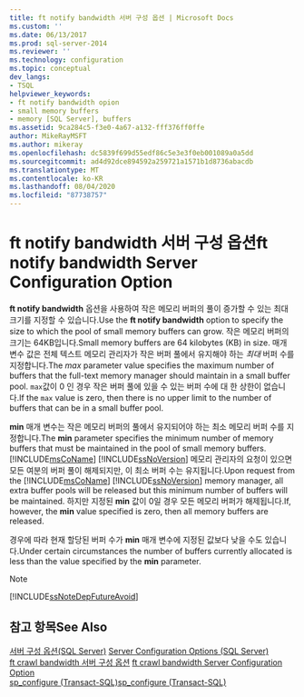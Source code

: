 ```yaml
---
title: ft notify bandwidth 서버 구성 옵션 | Microsoft Docs
ms.custom: ''
ms.date: 06/13/2017
ms.prod: sql-server-2014
ms.reviewer: ''
ms.technology: configuration
ms.topic: conceptual
dev_langs:
- TSQL
helpviewer_keywords:
- ft notify bandwidth opion
- small memory buffers
- memory [SQL Server], buffers
ms.assetid: 9ca284c5-f3e0-4a67-a132-fff376ff0ffe
author: MikeRayMSFT
ms.author: mikeray
ms.openlocfilehash: dc5839f699d55edf86c5e3e3f0eb001089a0a5dd
ms.sourcegitcommit: ad4d92dce894592a259721a1571b1d8736abacdb
ms.translationtype: MT
ms.contentlocale: ko-KR
ms.lasthandoff: 08/04/2020
ms.locfileid: "87738757"
---
```

# <a name="ft-notify-bandwidth-server-configuration-option"></a><span data-ttu-id="981dc-102">ft notify bandwidth 서버 구성 옵션</span><span class="sxs-lookup"><span data-stu-id="981dc-102">ft notify bandwidth Server Configuration Option</span></span>
  <span data-ttu-id="981dc-103">**ft notify bandwidth** 옵션을 사용하여 작은 메모리 버퍼의 풀이 증가할 수 있는 최대 크기를 지정할 수 있습니다.</span><span class="sxs-lookup"><span data-stu-id="981dc-103">Use the **ft notify bandwidth** option to specify the size to which the pool of small memory buffers can grow.</span></span> <span data-ttu-id="981dc-104">작은 메모리 버퍼의 크기는 64KB입니다.</span><span class="sxs-lookup"><span data-stu-id="981dc-104">Small memory buffers are 64 kilobytes (KB) in size.</span></span> <span data-ttu-id="981dc-105">매개 변수 값은 전체 텍스트 메모리 관리자가 작은 버퍼 풀에서 유지해야 하는 *최대* 버퍼 수를 지정합니다.</span><span class="sxs-lookup"><span data-stu-id="981dc-105">The *max* parameter value specifies the maximum number of buffers that the full-text memory manager should maintain in a small buffer pool.</span></span> <span data-ttu-id="981dc-106">`max`값이 0 인 경우 작은 버퍼 풀에 있을 수 있는 버퍼 수에 대 한 상한이 없습니다.</span><span class="sxs-lookup"><span data-stu-id="981dc-106">If the `max` value is zero, then there is no upper limit to the number of buffers that can be in a small buffer pool.</span></span>  
  
 <span data-ttu-id="981dc-107">**min** 매개 변수는 작은 메모리 버퍼의 풀에서 유지되어야 하는 최소 메모리 버퍼 수를 지정합니다.</span><span class="sxs-lookup"><span data-stu-id="981dc-107">The **min** parameter specifies the minimum number of memory buffers that must be maintained in the pool of small memory buffers.</span></span> <span data-ttu-id="981dc-108">[!INCLUDE[msCoName](../../includes/msconame-md.md)] [!INCLUDE[ssNoVersion](../../includes/ssnoversion-md.md)] 메모리 관리자의 요청이 있으면 모든 여분의 버퍼 풀이 해제되지만, 이 최소 버퍼 수는 유지됩니다.</span><span class="sxs-lookup"><span data-stu-id="981dc-108">Upon request from the [!INCLUDE[msCoName](../../includes/msconame-md.md)] [!INCLUDE[ssNoVersion](../../includes/ssnoversion-md.md)] memory manager, all extra buffer pools will be released but this minimum number of buffers will be maintained.</span></span> <span data-ttu-id="981dc-109">하지만 지정된 **min** 값이 0일 경우 모든 메모리 버퍼가 해제됩니다.</span><span class="sxs-lookup"><span data-stu-id="981dc-109">If, however, the **min** value specified is zero, then all memory buffers are released.</span></span>  
  
 <span data-ttu-id="981dc-110">경우에 따라 현재 할당된 버퍼 수가 **min** 매개 변수에 지정된 값보다 낮을 수도 있습니다.</span><span class="sxs-lookup"><span data-stu-id="981dc-110">Under certain circumstances the number of buffers currently allocated is less than the value specified by the **min** parameter.</span></span>  
  
> [!NOTE]  
>  [!INCLUDE[ssNoteDepFutureAvoid](../../includes/ssnotedepfutureavoid-md.md)]  
  
## <a name="see-also"></a><span data-ttu-id="981dc-111">참고 항목</span><span class="sxs-lookup"><span data-stu-id="981dc-111">See Also</span></span>  
 <span data-ttu-id="981dc-112">[서버 구성 옵션&#40;SQL Server&#41;](server-configuration-options-sql-server.md) </span><span class="sxs-lookup"><span data-stu-id="981dc-112">[Server Configuration Options &#40;SQL Server&#41;](server-configuration-options-sql-server.md) </span></span>  
 <span data-ttu-id="981dc-113">[ft crawl bandwidth 서버 구성 옵션](ft-crawl-bandwidth-server-configuration-option.md) </span><span class="sxs-lookup"><span data-stu-id="981dc-113">[ft crawl bandwidth Server Configuration Option](ft-crawl-bandwidth-server-configuration-option.md) </span></span>  
 [<span data-ttu-id="981dc-114">sp_configure &#40;Transact-SQL&#41;</span><span class="sxs-lookup"><span data-stu-id="981dc-114">sp_configure &#40;Transact-SQL&#41;</span></span>](/sql/relational-databases/system-stored-procedures/sp-configure-transact-sql)  
  
  
